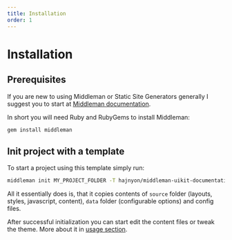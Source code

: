 ```yaml
---
title: Installation
order: 1
---
```


# Installation

## Prerequisites

If you are new to using Middleman or Static Site Generators generally I suggest you to start at [Middleman documentation](//middlemanapp.com/basics/install).

In short you will need Ruby and RubyGems to install Middleman:

```bash
gem install middleman
```

## Init project with a template

To start a project using this template simply run:

```bash
middleman init MY_PROJECT_FOLDER -T hajnyon/middleman-uikit-documentation
```

All it essentially does is, that it copies contents of `source` folder (layouts, styles, javascript, content), `data` folder (configurable options) and config files.

After successful initialization you can start edit the content files or tweak the theme. More about it in [usage section](/docs/usage).
